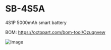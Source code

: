 # SB-4S5A
4S1P 5000mAh smart battery

BOM: https://octopart.com/bom-tool/Ozuqnvew

![Image](https://lh3.googleusercontent.com/idjTSfCK8nfJFQzJIe7masI_trXQ7SMNvU6aqpUEBDsLIDIV-Hx3-JUPBGiGlPwAxTNEt7CckAo6dX-KWBZ0Mj_Hy6Guh6XXaXnfHWQ1HlrcL2ksQrWs3JgNRiBP9fyepqlfmhmZ2Kqe8utfv8-hr5f317K1JAQZiNnnJVtptgWgTnRBBOKp0zHjc3gDmaQTty2snsGGvR-t9d62PkFt3sAev27TS6WXzIwooHEbv2O3aN5GzwUc1_t97cg4gHyUgt0wO-D-wl_EM5B_Wx8xKgb3qa49QhaQvJhumIF56lDGn5g6sMpIpR3Uu-dUa1wRXa-HVk5tHxTNSXTCNnU1kgC_ebQERQPmjxoH67TADfJSTNa7XRiODJmf_CTr2TFzn8DMkGfC8BoBJ0X80usX03oGiI0V0uVGz-C7VfemFuEn6kE7K-gLMqWdNlwAt6iFMoFxGl0MOFubE6W7V08FnX0HrfcozMMg8dFBLveCm-QEvQhAoUhDco0joryzj_BHuwoiUDw_kgubxxIr_FZ4HCkC-sIuyp77qNHq5hAkarBPJ5yDwpvwfY6QkSCwr4eLbbmDiR7ImRQkwWTvxxCPkVSV9cAZq1OyEo_i0pI=w680-h916-no)
